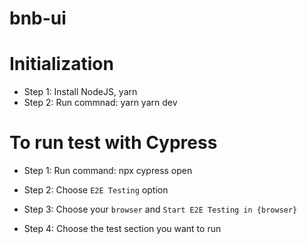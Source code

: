 # bnb-ui

# Initialization

- Step 1: Install NodeJS, yarn
- Step 2: Run commnad:
  yarn
  yarn dev

# To run test with Cypress

- Step 1: Run command:
  npx cypress open

- Step 2: Choose `E2E Testing` option

- Step 3: Choose your `browser` and `Start E2E Testing in {browser}`

- Step 4: Choose the test section you want to run
